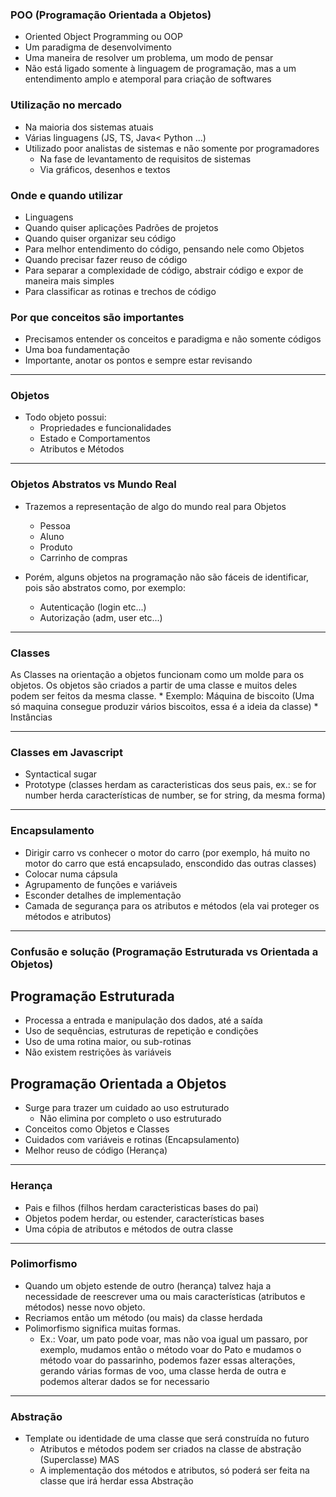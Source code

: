 ### POO (Programação Orientada a Objetos)
  * Oriented Object Programming ou OOP
  * Um paradigma de desenvolvimento
  * Uma maneira de resolver um problema, um modo de pensar
  * Não está ligado somente à linguagem de programação, mas a um entendimento amplo e atemporal para criação de softwares

### Utilização no mercado
  * Na maioria dos sistemas atuais
  * Várias linguagens (JS, TS, Java< Python ...)
  * Utilizado poor analistas de sistemas e não somente por programadores
    * Na fase de levantamento de requisitos de sistemas
    * Via gráficos, desenhos e textos

### Onde e quando utilizar
  * Linguagens
  * Quando quiser aplicações Padrões de projetos
  * Quando quiser organizar seu código
  * Para melhor entendimento do código, pensando nele como Objetos
  * Quando precisar fazer reuso de código
  * Para separar a complexidade de código, abstrair código e expor de maneira mais simples
  * Para classificar as rotinas e trechos de código

### Por que conceitos são importantes
  * Precisamos entender os conceitos e paradigma e não somente códigos
  * Uma boa fundamentação
  * Importante, anotar os pontos e sempre estar revisando

--------------------------------------------------------------------------------------------------------------

### Objetos
  * Todo objeto possui:
    * Propriedades e funcionalidades
    * Estado e Comportamentos
    * Atributos e Métodos

--------------------------------------------------------------------------------------------------------------

### Objetos Abstratos vs Mundo Real
  * Trazemos a representação de algo do mundo real para Objetos
    * Pessoa
    * Aluno
    * Produto
    * Carrinho de compras
  
  * Porém, alguns objetos na programação não são fáceis de identificar, pois são abstratos como, por exemplo:
    * Autenticação (login etc...)
    * Autorização (adm, user etc...)

--------------------------------------------------------------------------------------------------------------

### Classes
  As Classes na orientação a objetos funcionam como um molde para os objetos. Os objetos são criados a partir de uma classe e muitos deles podem ser feitos da mesma classe.
    * Exemplo: Máquina de biscoito (Uma só maquina consegue produzir vários biscoitos, essa é a ideia da classe)
      * Instâncias
     
--------------------------------------------------------------------------------------------------------------
### Classes em Javascript
  * Syntactical sugar
  * Prototype (classes herdam as caracteristicas dos seus pais, ex.: se for number herda características de number, se for string, da mesma forma)

--------------------------------------------------------------------------------------------------------------

### Encapsulamento
  * Dirigir carro vs conhecer o motor do carro (por exemplo, há muito no motor do carro que está encapsulado, enscondido das outras classes)
  * Colocar numa cápsula
  * Agrupamento de funções e variáveis
  * Esconder detalhes de implementação
  * Camada de segurança para os atributos e métodos (ela vai proteger os métodos e atributos)

--------------------------------------------------------------------------------------------------------------

### Confusão e solução (Programação Estruturada vs Orientada a Objetos)

## Programação Estruturada
  * Processa a entrada e manipulação dos dados, até a saída
  * Uso de sequências, estruturas de repetição e condições
  * Uso de uma rotina maior, ou sub-rotinas
  * Não existem restrições às variáveis

## Programação Orientada a Objetos
  * Surge para trazer um cuidado ao uso estruturado
    * Não elimina por completo o uso estruturado
  * Conceitos como Objetos e Classes
  * Cuidados com variáveis e rotinas (Encapsulamento)
  * Melhor reuso de código (Herança)

--------------------------------------------------------------------------------------------------------------

### Herança
  * Pais e filhos (filhos herdam caracteristicas bases do pai)
  * Objetos podem herdar, ou estender, características bases
  * Uma cópia de atributos e métodos de outra classe

--------------------------------------------------------------------------------------------------------------

### Polimorfismo
  * Quando um objeto estende de outro (herança) talvez haja a necessidade de reescrever uma ou mais características (atributos e métodos) nesse novo objeto.
  * Recriamos então um método (ou mais) da classe herdada
  * Polimorfismo significa muitas formas.
    * Ex.: Voar, um pato pode voar, mas não voa igual um passaro, por exemplo, mudamos então o método voar do Pato e mudamos o método voar do passarinho, podemos fazer essas alterações, gerando várias formas de voo, uma classe herda de outra e podemos alterar dados se for necessario

--------------------------------------------------------------------------------------------------------------

### Abstração
  * Template ou identidade de uma classe que será construída no futuro
    * Atributos e métodos podem ser criados na classe de abstração (Superclasse) MAS
    * A implementação dos métodos e atributos, só poderá ser feita na classe que irá herdar essa Abstração